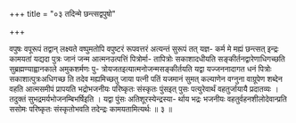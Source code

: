 +++
title = "०३ तदिन्मे छन्त्सद्वपुषो"

+++

वपुषः वपूरूपं तद्वान् लक्ष्यते वष्पुमतोपि वपुष्टरं रूपवत्तरं अत्यन्तं सुरूपं तत् यज्ञ- कर्म मे मह्यं छन्त्सत् इन्द्रः कामयतां यद्यदा पुत्रः जानं जन्म आत्मनउत्पत्तिं पित्रोर्मा- तापित्रोः सकाशादधीयति सङ्कीर्तनद्वारेणाधिगच्छति सुब्रह्मण्याह्वानकाले अमुकशर्मणः पु- त्रोयजतइत्यात्मनोजन्मसङ्कीर्तयति यद्वा यज्जननादागत धनं पित्रोः सकाशात्पुत्रःअधिगच्छ ति तदेव मह्यमिच्छतु जाया पत्नी पतिं यजमानं सुमत् कल्याणेन वग्नुना वाग्रूपेण शब्देन वहति आत्मसमीपं प्रापयति भद्रोभजनीयः परिष्कृतः संस्कृतः पुंसइत् पुसः पत्युरेवार्थं वहतुर्जायायै प्रदातव्यः । तदुक्तं सुभद्रमर्यभोजनम्बिभर्षिइति । यद्वा पुंसः अतिशूरस्येन्द्रस्या- र्थाय भद्रः भजनीयः वहतुर्वहनशीलोदेवान्प्रति ससोमः परिष्कृतः संस्कृतोभवति तदेन्द्रः कामयतामित्यर्थः ॥ ३ ॥